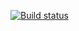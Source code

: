 [![Build status](https://ci.appveyor.com/api/projects/status/r37ph9iynns2egnu?svg=true)](https://ci.appveyor.com/project/Lars175/datechange)
